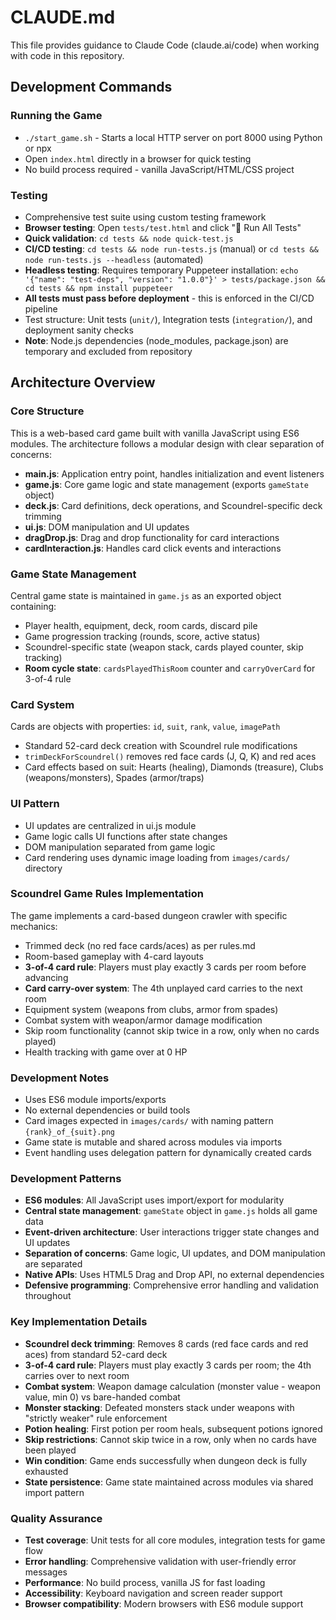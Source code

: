 # CLAUDE.md

This file provides guidance to Claude Code (claude.ai/code) when working with code in this repository.

## Development Commands

### Running the Game
- `./start_game.sh` - Starts a local HTTP server on port 8000 using Python or npx
- Open `index.html` directly in a browser for quick testing
- No build process required - vanilla JavaScript/HTML/CSS project

### Testing
- Comprehensive test suite using custom testing framework
- **Browser testing**: Open `tests/test.html` and click "🚀 Run All Tests"
- **Quick validation**: `cd tests && node quick-test.js`
- **CI/CD testing**: `cd tests && node run-tests.js` (manual) or `cd tests && node run-tests.js --headless` (automated)
- **Headless testing**: Requires temporary Puppeteer installation: `echo '{"name": "test-deps", "version": "1.0.0"}' > tests/package.json && cd tests && npm install puppeteer`
- **All tests must pass before deployment** - this is enforced in the CI/CD pipeline
- Test structure: Unit tests (`unit/`), Integration tests (`integration/`), and deployment sanity checks
- **Note**: Node.js dependencies (node_modules, package.json) are temporary and excluded from repository

## Architecture Overview

### Core Structure
This is a web-based card game built with vanilla JavaScript using ES6 modules. The architecture follows a modular design with clear separation of concerns:

- **main.js**: Application entry point, handles initialization and event listeners
- **game.js**: Core game logic and state management (exports `gameState` object)
- **deck.js**: Card definitions, deck operations, and Scoundrel-specific deck trimming
- **ui.js**: DOM manipulation and UI updates
- **dragDrop.js**: Drag and drop functionality for card interactions
- **cardInteraction.js**: Handles card click events and interactions

### Game State Management
Central game state is maintained in `game.js` as an exported object containing:
- Player health, equipment, deck, room cards, discard pile
- Game progression tracking (rounds, score, active status)
- Scoundrel-specific state (weapon stack, cards played counter, skip tracking)
- **Room cycle state**: `cardsPlayedThisRoom` counter and `carryOverCard` for 3-of-4 rule

### Card System
Cards are objects with properties: `id`, `suit`, `rank`, `value`, `imagePath`
- Standard 52-card deck creation with Scoundrel rule modifications
- `trimDeckForScoundrel()` removes red face cards (J, Q, K) and red aces
- Card effects based on suit: Hearts (healing), Diamonds (treasure), Clubs (weapons/monsters), Spades (armor/traps)

### UI Pattern
- UI updates are centralized in ui.js module
- Game logic calls UI functions after state changes
- DOM manipulation separated from game logic
- Card rendering uses dynamic image loading from `images/cards/` directory

### Scoundrel Game Rules Implementation
The game implements a card-based dungeon crawler with specific mechanics:
- Trimmed deck (no red face cards/aces) as per rules.md
- Room-based gameplay with 4-card layouts
- **3-of-4 card rule**: Players must play exactly 3 cards per room before advancing
- **Card carry-over system**: The 4th unplayed card carries to the next room
- Equipment system (weapons from clubs, armor from spades)
- Combat system with weapon/armor damage modification
- Skip room functionality (cannot skip twice in a row, only when no cards played)
- Health tracking with game over at 0 HP

### Development Notes
- Uses ES6 module imports/exports
- No external dependencies or build tools
- Card images expected in `images/cards/` with naming pattern `{rank}_of_{suit}.png`
- Game state is mutable and shared across modules via imports
- Event handling uses delegation pattern for dynamically created cards

### Development Patterns
- **ES6 modules**: All JavaScript uses import/export for modularity
- **Central state management**: `gameState` object in `game.js` holds all game data
- **Event-driven architecture**: User interactions trigger state changes and UI updates
- **Separation of concerns**: Game logic, UI updates, and DOM manipulation are separated
- **Native APIs**: Uses HTML5 Drag and Drop API, no external dependencies
- **Defensive programming**: Comprehensive error handling and validation throughout

### Key Implementation Details
- **Scoundrel deck trimming**: Removes 8 cards (red face cards and red aces) from standard 52-card deck
- **3-of-4 card rule**: Players must play exactly 3 cards per room; the 4th carries over to next room
- **Combat system**: Weapon damage calculation (monster value - weapon value, min 0) vs bare-handed combat
- **Monster stacking**: Defeated monsters stack under weapons with "strictly weaker" rule enforcement
- **Potion healing**: First potion per room heals, subsequent potions ignored
- **Skip restrictions**: Cannot skip twice in a row, only when no cards have been played
- **Win condition**: Game ends successfully when dungeon deck is fully exhausted
- **State persistence**: Game state maintained across modules via shared import pattern

### Quality Assurance
- **Test coverage**: Unit tests for all core modules, integration tests for game flow
- **Error handling**: Comprehensive validation with user-friendly error messages
- **Performance**: No build process, vanilla JS for fast loading
- **Accessibility**: Keyboard navigation and screen reader support
- **Browser compatibility**: Modern browsers with ES6 module support